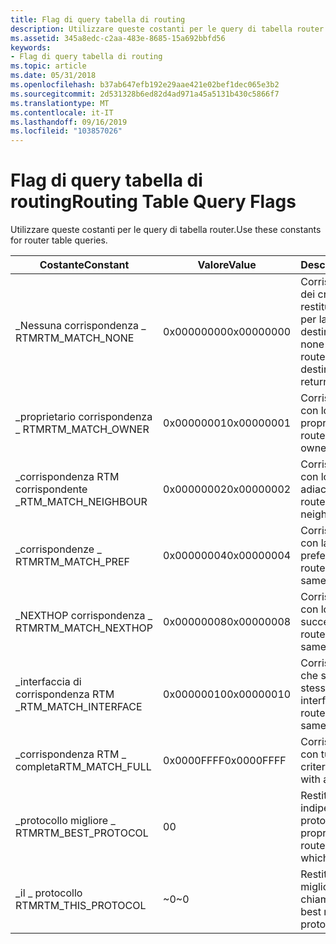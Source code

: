 ```yaml
---
title: Flag di query tabella di routing
description: Utilizzare queste costanti per le query di tabella router.
ms.assetid: 345a8edc-c2aa-483e-8685-15a692bbfd56
keywords:
- Flag di query tabella di routing
ms.topic: article
ms.date: 05/31/2018
ms.openlocfilehash: b37ab647efb192e29aae421e02bef1dec065e3b2
ms.sourcegitcommit: 2d531328b6ed82d4ad971a45a5131b430c5866f7
ms.translationtype: MT
ms.contentlocale: it-IT
ms.lasthandoff: 09/16/2019
ms.locfileid: "103857026"
---
```

# <a name="routing-table-query-flags"></a><span data-ttu-id="abf62-104">Flag di query tabella di routing</span><span class="sxs-lookup"><span data-stu-id="abf62-104">Routing Table Query Flags</span></span>

<span data-ttu-id="abf62-105">Utilizzare queste costanti per le query di tabella router.</span><span class="sxs-lookup"><span data-stu-id="abf62-105">Use these constants for router table queries.</span></span>



| <span data-ttu-id="abf62-106">Costante</span><span class="sxs-lookup"><span data-stu-id="abf62-106">Constant</span></span>              | <span data-ttu-id="abf62-107">Valore</span><span class="sxs-lookup"><span data-stu-id="abf62-107">Value</span></span>      | <span data-ttu-id="abf62-108">Descrizione</span><span class="sxs-lookup"><span data-stu-id="abf62-108">Description</span></span>                                                                |
|-----------------------|------------|----------------------------------------------------------------------------|
| <span data-ttu-id="abf62-109">\_Nessuna corrispondenza \_ RTM</span><span class="sxs-lookup"><span data-stu-id="abf62-109">RTM\_MATCH\_NONE</span></span>      | <span data-ttu-id="abf62-110">0x00000000</span><span class="sxs-lookup"><span data-stu-id="abf62-110">0x00000000</span></span> | <span data-ttu-id="abf62-111">Corrisponde a nessuno dei criteri. vengono restituite tutte le route per la destinazione.</span><span class="sxs-lookup"><span data-stu-id="abf62-111">Matches none of the criteria; all routes for the destination are returned.</span></span> |
| <span data-ttu-id="abf62-112">\_proprietario corrispondenza \_ RTM</span><span class="sxs-lookup"><span data-stu-id="abf62-112">RTM\_MATCH\_OWNER</span></span>     | <span data-ttu-id="abf62-113">0x00000001</span><span class="sxs-lookup"><span data-stu-id="abf62-113">0x00000001</span></span> | <span data-ttu-id="abf62-114">Corrisponde alle route con lo stesso proprietario.</span><span class="sxs-lookup"><span data-stu-id="abf62-114">Matches routes with same owner.</span></span>                                            |
| <span data-ttu-id="abf62-115">\_corrispondenza RTM corrispondente \_</span><span class="sxs-lookup"><span data-stu-id="abf62-115">RTM\_MATCH\_NEIGHBOUR</span></span> | <span data-ttu-id="abf62-116">0x00000002</span><span class="sxs-lookup"><span data-stu-id="abf62-116">0x00000002</span></span> | <span data-ttu-id="abf62-117">Corrisponde alle route con lo stesso adiacente.</span><span class="sxs-lookup"><span data-stu-id="abf62-117">Matches routes with the same neighbor.</span></span>                                     |
| <span data-ttu-id="abf62-118">\_corrispondenze \_ RTM</span><span class="sxs-lookup"><span data-stu-id="abf62-118">RTM\_MATCH\_PREF</span></span>      | <span data-ttu-id="abf62-119">0x00000004</span><span class="sxs-lookup"><span data-stu-id="abf62-119">0x00000004</span></span> | <span data-ttu-id="abf62-120">Corrisponde alle route con la stessa preferenza.</span><span class="sxs-lookup"><span data-stu-id="abf62-120">Matches routes that have the same preference.</span></span>                              |
| <span data-ttu-id="abf62-121">\_NEXTHOP corrispondenza \_ RTM</span><span class="sxs-lookup"><span data-stu-id="abf62-121">RTM\_MATCH\_NEXTHOP</span></span>   | <span data-ttu-id="abf62-122">0x00000008</span><span class="sxs-lookup"><span data-stu-id="abf62-122">0x00000008</span></span> | <span data-ttu-id="abf62-123">Corrisponde alle route con lo stesso hop successivo.</span><span class="sxs-lookup"><span data-stu-id="abf62-123">Matches routes that have the same next hop.</span></span>                                |
| <span data-ttu-id="abf62-124">\_interfaccia di corrispondenza RTM \_</span><span class="sxs-lookup"><span data-stu-id="abf62-124">RTM\_MATCH\_INTERFACE</span></span> | <span data-ttu-id="abf62-125">0x00000010</span><span class="sxs-lookup"><span data-stu-id="abf62-125">0x00000010</span></span> | <span data-ttu-id="abf62-126">Corrisponde alle route che si trovano nella stessa interfaccia.</span><span class="sxs-lookup"><span data-stu-id="abf62-126">Matches routes that are on the same interface.</span></span>                             |
| <span data-ttu-id="abf62-127">\_corrispondenza RTM \_ completa</span><span class="sxs-lookup"><span data-stu-id="abf62-127">RTM\_MATCH\_FULL</span></span>      | <span data-ttu-id="abf62-128">0x0000FFFF</span><span class="sxs-lookup"><span data-stu-id="abf62-128">0x0000FFFF</span></span> | <span data-ttu-id="abf62-129">Corrisponde alle route con tutti i criteri.</span><span class="sxs-lookup"><span data-stu-id="abf62-129">Matches routes with all criteria.</span></span>                                          |
| <span data-ttu-id="abf62-130">\_protocollo migliore \_ RTM</span><span class="sxs-lookup"><span data-stu-id="abf62-130">RTM\_BEST\_PROTOCOL</span></span>   | <span data-ttu-id="abf62-131">0</span><span class="sxs-lookup"><span data-stu-id="abf62-131">0</span></span>          | <span data-ttu-id="abf62-132">Restituisce una route indipendentemente dal protocollo di cui è proprietario.</span><span class="sxs-lookup"><span data-stu-id="abf62-132">Returns a route regardless of which protocol owns it.</span></span>                      |
| <span data-ttu-id="abf62-133">\_il \_ protocollo RTM</span><span class="sxs-lookup"><span data-stu-id="abf62-133">RTM\_THIS\_PROTOCOL</span></span>   | <span data-ttu-id="abf62-134">~0</span><span class="sxs-lookup"><span data-stu-id="abf62-134">~0</span></span>         | <span data-ttu-id="abf62-135">Restituisce la route migliore per il protocollo chiamante.</span><span class="sxs-lookup"><span data-stu-id="abf62-135">Returns the best route for the calling protocol.</span></span>                           |



 

 

 




